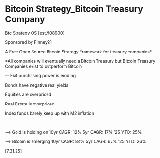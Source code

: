# Bitcoin Strategy_Bitcoin Treasury Company
Btc Strategy OS [est.908900]

Sponsored by Finney21

A Free Open Source Bitcoin Strategy Framework for treasury companies*

*All companies will eventually need a Bitcoin Treasury but Bitcoin Treasury Companies exist to outperform Bitcoin

--
Fiat purchasing power is eroding

Bonds have negative real yields

Equities are overpriced

Real Estate is overpriced

Index funds barely keep up with M2 inflation

--

--> Gold is holding on
10yr CAGR: 12%
5yr CAGR: 17%
’25 YTD: 25%

--> Bitcoin is emerging 
10yr CAGR: 84%
5yr CAGR: 62%
’25 YTD: 26%

[7.31.25]
